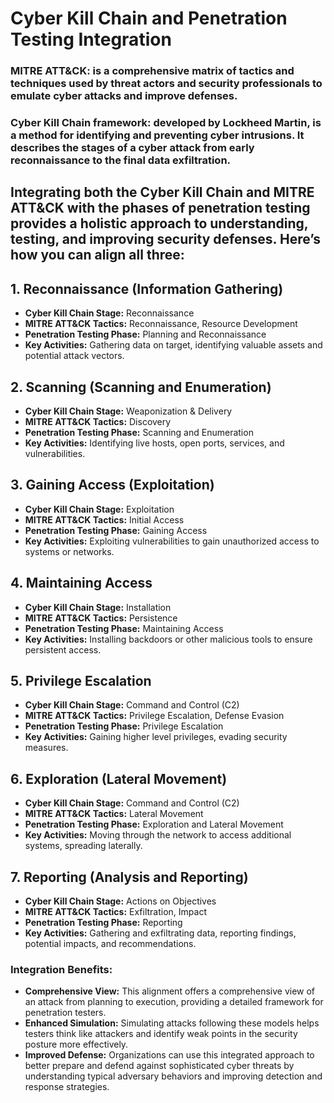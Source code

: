 # Cyber Kill Chain and Penetration Testing Integration

### MITRE ATT&CK: is a comprehensive matrix of tactics and techniques used by threat actors and security professionals to emulate cyber attacks and improve defenses.
### Cyber Kill Chain framework: developed by Lockheed Martin, is a method for identifying and preventing cyber intrusions. It describes the stages of a cyber attack from early reconnaissance to the final data exfiltration. 

## Integrating both the Cyber Kill Chain and MITRE ATT&CK with the phases of penetration testing provides a holistic approach to understanding, testing, and improving security defenses. Here’s how you can align all three:

## 1. Reconnaissance (Information Gathering)
- **Cyber Kill Chain Stage:** Reconnaissance
- **MITRE ATT&CK Tactics:** Reconnaissance, Resource Development
- **Penetration Testing Phase:** Planning and Reconnaissance
- **Key Activities:** Gathering data on target, identifying valuable assets and potential attack vectors.

## 2. Scanning (Scanning and Enumeration)
- **Cyber Kill Chain Stage:** Weaponization & Delivery
- **MITRE ATT&CK Tactics:** Discovery
- **Penetration Testing Phase:** Scanning and Enumeration
- **Key Activities:** Identifying live hosts, open ports, services, and vulnerabilities.

## 3. Gaining Access (Exploitation)
- **Cyber Kill Chain Stage:** Exploitation
- **MITRE ATT&CK Tactics:** Initial Access
- **Penetration Testing Phase:** Gaining Access
- **Key Activities:** Exploiting vulnerabilities to gain unauthorized access to systems or networks.

## 4. Maintaining Access
- **Cyber Kill Chain Stage:** Installation
- **MITRE ATT&CK Tactics:** Persistence
- **Penetration Testing Phase:** Maintaining Access
- **Key Activities:** Installing backdoors or other malicious tools to ensure persistent access.

## 5. Privilege Escalation
- **Cyber Kill Chain Stage:** Command and Control (C2)
- **MITRE ATT&CK Tactics:** Privilege Escalation, Defense Evasion
- **Penetration Testing Phase:** Privilege Escalation
- **Key Activities:** Gaining higher level privileges, evading security measures.

## 6. Exploration (Lateral Movement)
- **Cyber Kill Chain Stage:** Command and Control (C2)
- **MITRE ATT&CK Tactics:** Lateral Movement
- **Penetration Testing Phase:** Exploration and Lateral Movement
- **Key Activities:** Moving through the network to access additional systems, spreading laterally.

## 7. Reporting (Analysis and Reporting)
- **Cyber Kill Chain Stage:** Actions on Objectives
- **MITRE ATT&CK Tactics:** Exfiltration, Impact
- **Penetration Testing Phase:** Reporting
- **Key Activities:** Gathering and exfiltrating data, reporting findings, potential impacts, and recommendations.

### Integration Benefits:

- **Comprehensive View:** This alignment offers a comprehensive view of an attack from planning to execution, providing a detailed framework for penetration testers.
- **Enhanced Simulation:** Simulating attacks following these models helps testers think like attackers and identify weak points in the security posture more effectively.
- **Improved Defense:** Organizations can use this integrated approach to better prepare and defend against sophisticated cyber threats by understanding typical adversary behaviors and improving detection and response strategies.
